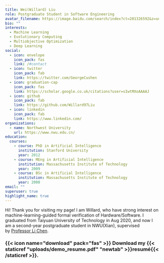 ```yaml
---
title: Wei(Willard) Liu
role: Postgraduate Student in Software Engineering
avatar_filename: https://image.baidu.com/search/index?ct=201326592&z=undefined&tn=baiduimage&ipn=d&word=%E5%90%90%E8%88%8C%E5%A4%B4%E7%9A%84%E5%B0%8F%E7%8C%AB&step_word=&ie=utf-8&in=&cl=2&lm=-1&st=undefined&hd=undefined&latest=undefined&copyright=undefined&cs=997875321,4099507405&os=813124620,2085125021&simid=3492377041,450831283&pn=1&di=7108135681917976577&ln=1521&fr=&fmq=1657978294985_R&fm=&ic=undefined&s=undefined&se=&sme=&tab=0&width=undefined&height=undefined&face=undefined&is=0,0&istype=0&ist=&jit=&bdtype=0&spn=0&pi=0&gsm=0&objurl=https%3A%2F%2Fgimg2.baidu.com%2Fimage_search%2Fsrc%3Dhttp%253A%252F%252Fuploadfile.bizhizu.cn%252Fup%252F8a%252F9b%252F42%252F8a9b42f8851014f336b5bee46f687d52.jpg.source.jpg%26refer%3Dhttp%253A%252F%252Fuploadfile.bizhizu.cn%26app%3D2002%26size%3Df9999%2C10000%26q%3Da80%26n%3D0%26g%3D0n%26fmt%3Dauto%3Fsec%3D1660570294%26t%3D36af729c76adabfc93c1fcb514abb16d&rpstart=0&rpnum=0&adpicid=0&nojc=undefined&tt=1&dyTabStr=MCw0LDMsMSw2LDUsNyw4LDIsOQ%3D%3D
bio: ""
interests:
  - Machine Learning
  - Evolutionary Computing
  - Multiobjective Optimization
  - Deep Learning
social:
  - icon: envelope
    icon_pack: fas
    link: /#contact
  - icon: twitter
    icon_pack: fab
    link: https://twitter.com/GeorgeCushen
  - icon: graduation-cap
    icon_pack: fas
    link: https://scholar.google.co.uk/citations?user=sIwtMXoAAAAJ
  - icon: github
    icon_pack: fab
    link: https://github.com/Willard97Liu
  - icon: linkedin
    icon_pack: fab
    link: https://www.linkedin.com/
organizations:
  - name: Northwest University
    url: https://www.nwu.edu.cn/
education:
  courses:
    - course: PhD in Artificial Intelligence
      institution: Stanford University
      year: 2012
    - course: MEng in Artificial Intelligence
      institution: Massachusetts Institute of Technology
      year: 2009
    - course: BSc in Artificial Intelligence
      institution: Massachusetts Institute of Technology
      year: 2008
email: ""
superuser: true
highlight_name: true
---
```

Hi! Thank you for visiting my page! I am Willard, who have strong interest on machine-learning-guided formal verification of Hardware/Software. I graduated from Taiyuan University of Technology in Aug 2020, and now I am a second-year postgraduate student in NWU(Xian), supervised by [](https://hongcezh.people.ust.hk/)[Professor Li Chen](https://ist.nwu.edu.cn/info/1017/1269.htm).

### {{< icon name="download" pack="fas" >}} Download my {{< staticref "uploads/demo_resume.pdf" "newtab" >}}resumé{{< /staticref >}}.